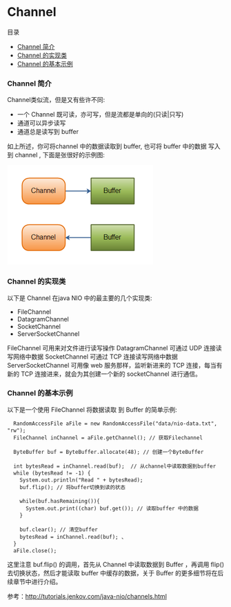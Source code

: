 # Channel

目录
- [Channel 简介](#channel-简介)
- [Channel 的实现类](#channel-的实现类)
- [Channel 的基本示例](#channel-的基本示例)

### Channel 简介

Channel类似流，但是又有些许不同:
- 一个 Channel 既可读，亦可写，但是流都是单向的(只读|只写)
- 通道可以异步读写
- 通道总是读写到 buffer 

如上所述，你可将channel 中的数据读取到 buffer, 也可将 buffer 中的数据 写入到 channel , 下面是张很好的示例图:

![](./pic/overview-channels-buffers.png)

### Channel 的实现类

以下是 Channel 在java NIO 中的最主要的几个实现类:
- FileChannel
- DatagramChannel
- SocketChannel
- ServerSocketChannel

FileChannel 可用来对文件进行读写操作
DatagramChannel 可通过 UDP 连接读写网络中数据
SocketChannel 可通过 TCP 连接读写网络中数据
ServerSocketChannel 可用像 web 服务那样，监听新进来的 TCP 连接，每当有新的 TCP 连接进来，就会为其创建一个新的 socketChannel 进行通信。

### Channel 的基本示例

以下是一个使用 FileChannel 将数据读取 到 Buffer 的简单示例:
```
  RandomAccessFile aFile = new RandomAccessFile("data/nio-data.txt", "rw");
  FileChannel inChannel = aFile.getChannel(); // 获取Filechannel

  ByteBuffer buf = ByteBuffer.allocate(48); // 创建一个ByteBuffer

  int bytesRead = inChannel.read(buf);  // 从channel中读取数据到buffer
  while (bytesRead != -1) {
    System.out.println("Read " + bytesRead);
    buf.flip(); // 将buffer切换到读的状态

    while(buf.hasRemaining()){
      System.out.print((char) buf.get()); // 读取buffer 中的数据
    }

    buf.clear(); // 清空buffer
    bytesRead = inChannel.read(buf); 、
  }
  aFile.close();
```

这里注意 buf.flip() 的调用，首先从 Channel 中读取数据到 Buffer ，再调用 flip() 去切换状态，然后才能读取 buffer 中缓存的数据，关于 Buffer 的更多细节将在后续章节中进行介绍。

参考：<http://tutorials.jenkov.com/java-nio/channels.html>
